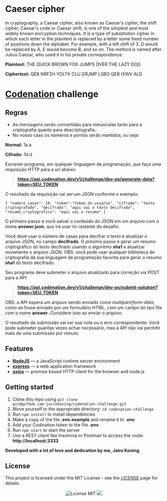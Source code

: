<br>
<h1>Caeser cipher</h1>

<p>
In cryptography, a Caesar cipher, also known as Caesar's cipher, the shift cipher, Caesar's code or Caesar shift, is one of the simplest and most widely known encryption techniques. It is a type of substitution cipher in which each letter in the plaintext is replaced by a letter some fixed number of positions down the alphabet. For example, with a left shift of 3, D would be replaced by A, E would become B, and so on. The method is named after Julius Caesar, who used it in his private correspondence.
</p>

<p><strong>Plaintext:</strong>  THE QUICK BROWN FOX JUMPS OVER THE LAZY DOG</p>

<p><strong>Ciphertext:</strong> QEB NRFZH YOLTK CLU GRJMP LSBO QEB IXWV ALD</p>

<h1><a href="https://www.codenation.dev/">Codenation</a> challenge</h1>

## Regras
- As mensagens serão convertidas para minúsculas tanto para a criptografia quanto para descriptografia.
- No nosso caso os números e pontos serão mantidos, ou seja:

**Normal:** 1a.a

**Cifrado:** 1d.d

Escrever programa, em qualquer linguagem de programação, que faça uma requisição HTTP para a url abaixo:

> **https://api.codenation.dev/v1/challenge/dev-ps/generate-data?token=SEU_TOKEN**

O resultado da requisição vai ser um JSON conforme o exemplo:

`{
	"numero_casas": 10,
	"token":"token_do_usuario",
	"cifrado": "texto criptografado",
	"decifrado": "aqui vai o texto decifrado",
	"resumo_criptografico": "aqui vai o resumo"
}`

O primeiro passo é você salvar o conteúdo do JSON em um arquivo com o nome **answer.json**, que irá usar no restante do desafio.

Você deve usar o número de casas para decifrar o texto e atualizar o arquivo JSON, no campo **decifrado**. O próximo passo é gerar um resumo criptográfico do texto decifrado usando o algoritmo **sha1** e atualizar novamente o arquivo JSON. OBS: você pode usar qualquer biblioteca de criptografia da sua linguagem de programação favorita para gerar o resumo **sha1** do texto decifrado.

Seu programa deve submeter o arquivo atualizado para correção via POST para a API:

> **https://api.codenation.dev/v1/challenge/dev-ps/submit-solution?token=SEU_TOKEN**

OBS: a API espera um arquivo sendo enviado como *multipart/form-data*, como se fosse enviado por um formulário HTML, com um campo do tipo file com o nome **answer**. Considere isso ao enviar o arquivo.

O resultado da submissão vai ser sua nota ou o erro correspondente. Você pode submeter quantas vezes achar necessário, mas a API não vai permitir mais de uma submissão por minuto.

## Features

- **[NodeJS](https://nodejs.org/en/)** — a JavaScript runtime server environment
- **[express](https://www.npmjs.com/package/express)** —  a web application framework
- **[axios](https://www.npmjs.com/package/axios)** — promise based HTTP client for the browser and node.js

## Getting started

1. Clone this repo using `git clone git@github.com:jairokoning/codenation-challenge.git`
2. Move yourself to the appropriate directory: `cd codenation-challenge`
3. Run `npm-install` to install dependencies
4. Make a copy of the file **.env.example** and rename it to **.env**
5. Add your Codination token to the file **.env**
6. Run `npm start` to start the server
7. Use a REST client like Insomnia or Postman to access the route: **http://localhost:3333**

**Developed with a lot of love and dedication by me, Jairo Koning**

## License

This project is licensed under the MIT License - see the [LICENSE](https://opensource.org/licenses/MIT) page for details.

<p align="center">  
  <img src="https://img.shields.io/badge/License-MIT-blue.svg" alt="License MIT">
  <img src="https://img.shields.io/badge/Version-%200.9.0%20-green">
</p>